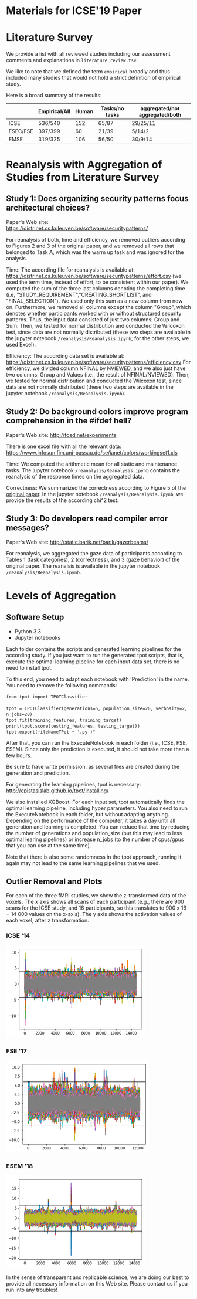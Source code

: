 # Materials for ICSE'19 Paper

# Literature Survey

We provide a list with all reviewed studies including our assessment comments and explanations in `literature_review.tsv`.

We like to note that we defined the term `empirical` broadly and thus included many studies that would not hold a strict definition of empirical study.

Here is a broad summary of the results:

|   |  Empirical/All|Human | Tasks/no tasks  |  aggregated/not aggregated/both |
|---|---|---|---|---|
| ICSE  | 536/540  | 152  | 65/87  | 29/25/11  |
| ESEC/FSE  |  397/399 |  60 | 21/39  | 5/14/2  |
| EMSE  | 319/325  |  106  | 56/50  | 30/9/14  |

# Reanalysis with Aggregation of Studies from Literature Survey

## Study 1: Does organizing security patterns focus architectural choices?

Paper's Web site: https://distrinet.cs.kuleuven.be/software/securitypatterns/

For reanalysis of both, time and efficiency, we removed outliers according to Figures 2 and 3 of the original paper, and we removed all rows that belonged to Task A, which was the warm up task and was ignored for the analysis.

Time: The according file for reanalysis is available at: https://distrinet.cs.kuleuven.be/software/securitypatterns/effort.csv
(we used the term time, instead of effort, to be consistent within our paper). We computed the sum of the three last columns denoting the completing time (i.e, "STUDY_REQUIREMENT","CREATING_SHORTLIST", and "FINAL_SELECTION"). We used only this sum as a new column from now on. Furthermore, we removed all columns except the column "Group", which denotes whether participants worked with or without structured security patterns. Thus, the input data consisted of just two columns: Group and Sum. Then, we tested for normal distribution and conducted the Wilcoxon test, since data are not normally distributed (these two steps are available in the jupyter notebook `/reanalysis/Reanalysis.ipynb`; for the other steps, we used Excel).

Efficiency: The according data set is available at:
https://distrinet.cs.kuleuven.be/software/securitypatterns/efficiency.csv
For efficiency, we divided column NFINAL by NVIEWED, and we also just have two columns: Group and Values (i.e., the result of NFINAL/NVIEWED). Then, we tested for normal distribution and conducted the Wilcoxon test, since data are not normally distributed (these two steps are available in the jupyter notebook `/reanalysis/Reanalysis.ipynb`).

## Study 2: Do background colors improve program comprehension in the #ifdef hell?

Paper's Web site: http://fosd.net/experiments

There is one excel file with all the relevant data: https://www.infosun.fim.uni-passau.de/se/janet/colors/workingset1.xls

Time: We computed the arithmetic mean for all static and maintenance tasks. The jupyter notebook `/reanalysis/Reanalysis.ipynb` contains the reanalysis of the response times on the aggregated data.

Correctness: We summarized the correctness according to Figure 5 of the [original paper](https://link.springer.com/article/10.1007/s10664-012-9208-x). In the jupyter notebook `/reanalysis/Reanalysis.ipynb`, we provide the results of the according chi^2 test.

## Study 3: Do developers read compiler error messages?

Paper's Web site: http://static.barik.net/barik/gazerbeams/

For reanalysis, we aggregated the gaze data of participants according to Tables 1 (task categories), 2 (correctness), and 3 (gaze behavior) of the original paper. The reanalsis is available in the jupyter notebook `/reanalysis/Reanalysis.ipynb`.

# Levels of Aggregation

## Software Setup

* Python 3.3
* Jupyter notebooks

Each folder contains the scripts and generated learning pipelines for the according study. If you just want to run the generated tpot scripts, that is, execute the optimal learning pipeline for each input data set, there is no need to install tpot.

To this end, you need to adapt each notebook with 'Prediction' in the name. You need to remove the following commands:

```
from tpot import TPOTClassifier

tpot = TPOTClassifier(generations=5, population_size=20, verbosity=2, n_jobs=20)
tpot.fit(training_features, training_target)
print(tpot.score(testing_features, testing_target))
tpot.export(fileNameTPot + '.py')"
```

After that, you can run the ExecuteNotebook in each folder (i.e., ICSE, FSE, ESEM). Since only the prediction is executed, it should not take more than a few hours.

Be sure to have write permission, as several files are created during the generation and prediction.

For generating the learning pipelines, tpot is necessary: http://epistasislab.github.io/tpot/installing/

We also installed XGBoost. For each input set, tpot automatically finds the optimal learning pipeline, including hyper parameters. You also need to run the ExecuteNotebook in each folder, but without adapting anything. Depending on the performance of the computer, it takes a day until all generation and learning is completed. You can reduce that time by reducing the number of generations and population_size (but this may lead to less optimal learing pipelines) or increase n_jobs (to the number of cpus/gpus that you can use at the same time).

Note that there is also some randomness in the tpot approach, running it again may not lead to the same learning pipelines that we used.

## Outlier Removal and Plots

For each of the three fMRI studies, we show the z-transformed data of the voxels. The x axis shows all scans of each participant (e.g., there are 900 scans for the ICSE study, and 16 participants, so this translates to 900 x 16 = 14 000 values on the x-axis). The y axis shows the activation values of each voxel, after z transformation.

### ICSE '14
![ICSE Outliers](ICSE_Outliers.png)

### FSE '17
![FSE Outliers](FSE_Outliers.png)

### ESEM '18
![ESEM Outliers](ESEM_Outliers.png)

In the sense of transparent and replicable science, we are doing our best to provide all necessary information on this Web site. Please contact us if you run into any troubles!
